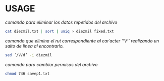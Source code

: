 # USAGE

*comando para eliminar los datos repetidos del archivo*
```bash
cat diezmil.txt | sort | uniq > diezmil fixed.txt
```

*comando que elimina el rut correspondiente al car´acter ‘‘V’’*
*realizando un salto de linea al encontrarlo.*
```bash
sed ’/V/d’ -i diezmil
```

*comando para cambiar permisos del archivo*
```bash
chmod 746 savep1.txt
```